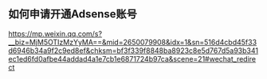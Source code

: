 ## 如何申请开通Adsense账号
https://mp.weixin.qq.com/s?__biz=MjM5OTIzMzYyMA==&mid=2650079908&idx=1&sn=516d4cbd45f33d6946b34a9f2c9ed8ef&chksm=bf3f339f8848ba8923c8e5d767d5a93b341ec1ed6fd0afbe44addad4a1e7cb1e6871724b97ca&scene=21#wechat_redirect
